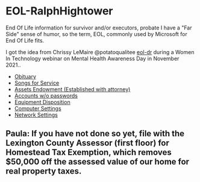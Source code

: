 # EOL-RalphHightower
End Of Life information for survivor and/or executors, probate
 I have a "Far Side" sense of humor, so the term, EOL, commonly used by Microsoft for End Of Life fits.

I got the idea from Chrissy LeMaire @potatoqualitee [eol-dr](https://github.com/potatoqualitee/eol-dr) during a Women In Technology webinar on Mental Health Awareness Day in November 2021..
- [Obituary](Obituary.md)
- [Songs for Service](SongsForService.md)
- [Assets Endowment (Established with attorney)](Assets.md)
- [Accounts w/o passwords](Accounts.md)
- [Equipment Disposition](EquipmentDisposition.md)
- [Computer Settings](ComputerSettings.md)
- [Network Settings](NetworkSettings.md)

## Paula: If you have not done so yet, file with the Lexington County Assessor (first floor) for Homestead Tax Exemption, which removes $50,000 off the assessed value of our home for real property taxes.
